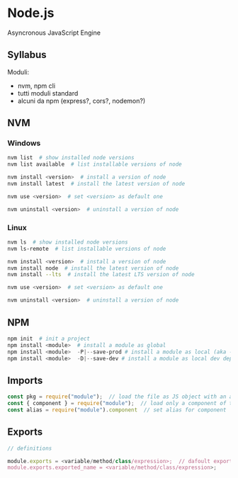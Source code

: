 # Node.js

Asyncronous JavaScript Engine

## Syllabus

Moduli:

- nvm, npm cli
- tutti moduli standard
- alcuni da npm (express?, cors?, nodemon?)

## NVM

### Windows

```ps1
nvm list  # show installed node versions
nvm list available  # list installable versions of node

nvm install <version>  # install a version of node
nvm install latest  # install the latest version of node

nvm use <version>  # set <version> as default one

nvm uninstall <version>  # uninstall a version of node
```

### Linux

```bash
nvm ls  # show installed node versions
nvm ls-remote  # list installable versions of node

nvm install <version>  # install a version of node
nvm install node  # install the latest version of node
nvm install --lts  # install the latest LTS version of node

nvm use <version>  # set <version> as default one

nvm uninstall <version>  # uninstall a version of node
```

## NPM

```ps1
npm init  # init a project
npm install <module>  # install a module as global
npm install <module>  -P|--save-prod # install a module as local (aka --save)
npm install <module>  -D|--save-dev # install a module as local dev dependency
```

## Imports

```js
const pkg = require("module");  // load the file as JS object with an alias
const { component } = require("module");  // load only a component of the module (can lead to name collision)
const alias = require("module").component  // set alias for component
```

## Exports

```js
// definitions

module.exports = <variable/method/class/expression>;  // dafoult export
module.exports.exported_name = <variable/method/class/expression>;
```
